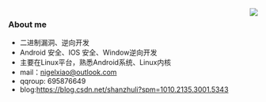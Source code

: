 <img align="right" src="https://github-readme-stats.vercel.app/api?username=MiniMangosteen&theme=default&show_icons=true"/>

### About me

- 二进制漏洞、逆向开发
- Android 安全、IOS 安全、Window逆向开发
- 主要在Linux平台，熟悉Android系统、Linux内核
- mail：nigelxiao@outlook.com
- qqroup: 695876649
- blog:https://blog.csdn.net/shanzhuli?spm=1010.2135.3001.5343

